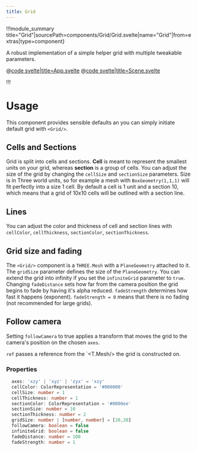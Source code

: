 ```yaml
---
title: Grid
---
```


<script lang="ts">
import Example from '$examples/extras/grid/App.svelte'
</script>

!!!module_summary title="Grid"|sourcePath=components/Grid/Grid.svelte|name="Grid"|from=extras|type=component}

A robust implementation of a simple helper grid with multiple tweakable parameters.

<ExampleWrapper playgroundHref="/extras/grid">
<Example />

<div slot="code">

@[code svelte|title=App.svelte](../../examples/extras/grid/App.svelte)
@[code svelte|title=Scene.svelte](../../examples/extras/grid/Scene.svelte)

</div>
</ExampleWrapper>

!!!

# Usage

This component provides sensible defaults an you can simply initiate default grid with `<Grid/>`.

## Cells and Sections
Grid is split into cells and sections. **Cell** is meant to represent the smallest units on your grid, whereas **section** is a group of cells. You can adjust the size of the grid by changing the `cellSize` and `sectionSize` parameters. Size is in Three world units, so for example a mesh with `BoxGeometry(1,1,1)` will fit perfectly into a size 1 cell. By default a cell is 1 unit and a section 10, which means that a grid of 10x10 cells will be outlined with a section line.


## Lines
You can adjust the color and thickness of cell and section lines with `cellColor`, `cellThickness`, `sectionColor`, `sectionThickness`.

## Grid size and fading
The `<Grid/>` component is a `THREE.Mesh` with a `PlaneGeometry` attached to it. The `gridSize` parameter defines the size of the `PlaneGeometry`. 
You can extend the grid into infinity if you set the `infiniteGrid` parameter to `true`. 
Changing `fadeDistance` sets how far from the camera position the grid begins to fade by having it's alpha reduced. `fadeStrength` determines how fast it happens (exponent). `fadeStrength = 0` means that there is no fading (not recommended for large grids).

## Follow camera
Setting `followCamera` to true applies a transform that moves the grid to the camera's position on the chosen `axes`.

`ref` passes a reference from the `<T.Mesh/> the grid is constructed on.

### Properties

```ts  
  axes: 'xzy' | 'xyz' | 'zyx' = 'xzy'
  cellColor: ColorRepresentation = '#000000'
  cellSize: number = 1
  cellThickness: number = 1
  sectionColor: ColorRepresentation = '#0000ee'
  sectionSize: number = 10
  sectionThickness: number = 2
  gridSize: number | [number, number] = [20,20]
  followCamera: boolean = false
  infiniteGrid: boolean = false
  fadeDistance: number = 100
  fadeStrength: number = 1
```
